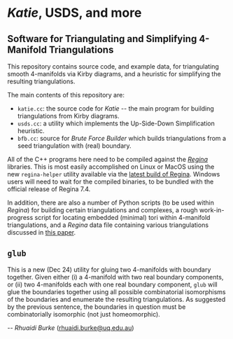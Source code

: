 # *Katie*, USDS, and more
## Software for Triangulating and Simplifying 4-Manifold Triangulations
This repository contains source code, and example data, for triangulating smooth 4-manifolds via Kirby diagrams, and a heuristic for simplifying the resulting triangulations.

The main contents of this repository are:

 - `katie.cc`: the source code for *Katie* -- the main program for building triangulations from Kirby diagrams.
 - `usds.cc`: a utility which implements the Up-Side-Down Simplification heuristic.
 -  `bfb.cc`: source for *Brute Force Builder* which builds triangulations from a seed triangulation with (real) boundary.

All of the C++ programs here need to be compiled against the [*Regina*](https://regina-normal.github.io/) libraries. This is most easily accomplished on Linux or MacOS using the new `regina-helper` utility available via the [latest build of Regina](https://github.com/regina-normal/regina). Windows users will need to wait for the compiled binaries, to be bundled with the official release of Regina 7.4.
 
In addition, there are also a number of Python scripts (to be used within *Regina*) for building certain triangulations and complexes, a rough work-in-progress script for locating embedded (minimal) tori within 4-manifold triangulations, and a *Regina* data file containing various triangulations discussed in [this paper](https://arxiv.org/abs/2402.15087).

## `glub`
This is a new (Dec 24) utility for gluing two 4-manifolds with boundary together. Given either (i) a 4-manifold with two real boundary components, or (ii) two 4-manifolds each with one real boundary component, `glub` will glue the boundaries together using all possible combinatorial isomorphisms of the boundaries and enumerate the resulting triangulations. As suggested by the previous sentence, the boundaries in question must be combinatorially isomorphic (not just homeomorphic).   

-- *Rhuaidi Burke* (rhuaidi.burke@uq.edu.au)
